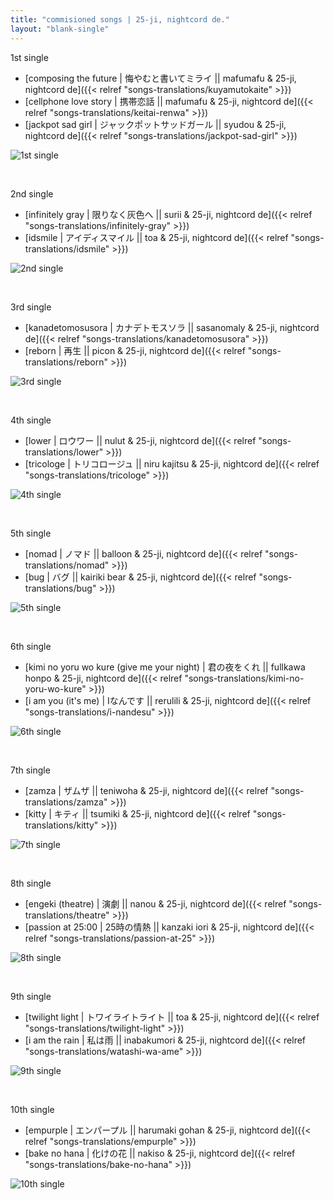 ```yaml
---
title: "commisioned songs | 25-ji, nightcord de."
layout: "blank-single"
---
```


1st single
- [composing the future | 悔やむと書いてミライ || mafumafu & 25-ji, nightcord de]({{< relref "songs-translations/kuyamutokaite" >}})
- [cellphone love story | 携帯恋話 || mafumafu & 25-ji, nightcord de]({{< relref "songs-translations/keitai-renwa" >}})
- [jackpot sad girl | ジャックポットサッドガール || syudou & 25-ji, nightcord de]({{< relref "songs-translations/jackpot-sad-girl" >}})

![1st single](images/niigo/singles/1stsingle.heic)

<br>

2nd single
- [infinitely gray | 限りなく灰色へ || surii & 25-ji, nightcord de]({{< relref "songs-translations/infinitely-gray" >}})
- [idsmile | アイディスマイル || toa & 25-ji, nightcord de]({{< relref "songs-translations/idsmile" >}})

![2nd single](images/niigo/singles/2ndsingle.heic)

<br>

3rd single
- [kanadetomosusora | カナデトモスソラ || sasanomaly & 25-ji, nightcord de]({{< relref "songs-translations/kanadetomosusora" >}})
- [reborn | 再生 || picon & 25-ji, nightcord de]({{< relref "songs-translations/reborn" >}})

![3rd single](images/niigo/singles/3rdsingle.heic)

<br>

4th single
- [lower | ロウワー || nulut & 25-ji, nightcord de]({{< relref "songs-translations/lower" >}})
- [tricologe | トリコロージュ || niru kajitsu & 25-ji, nightcord de]({{< relref "songs-translations/tricologe" >}})

![4th single](images/niigo/singles/4thsingle.heic)

<br>

5th single
- [nomad | ノマド || balloon & 25-ji, nightcord de]({{< relref "songs-translations/nomad" >}})
- [bug | バグ || kairiki bear & 25-ji, nightcord de]({{< relref "songs-translations/bug" >}})

![5th single](images/niigo/singles/5thsingle.heic)

<br>

6th single
- [kimi no yoru wo kure (give me your night) | 君の夜をくれ || fullkawa honpo & 25-ji, nightcord de]({{< relref "songs-translations/kimi-no-yoru-wo-kure" >}})
- [i am you (it's me) | Iなんです || rerulili & 25-ji, nightcord de]({{< relref "songs-translations/i-nandesu" >}})

![6th single](images/niigo/singles/6thsingle.heic)

<br>

7th single
- [zamza | ザムザ || teniwoha & 25-ji, nightcord de]({{< relref "songs-translations/zamza" >}})
- [kitty | キティ || tsumiki & 25-ji, nightcord de]({{< relref "songs-translations/kitty" >}})

![7th single](images/niigo/singles/7thsingle.heic)

<br>

8th single
- [engeki (theatre) | 演劇 || nanou & 25-ji, nightcord de]({{< relref "songs-translations/theatre" >}})
- [passion at 25:00 | 25時の情熱 || kanzaki iori & 25-ji, nightcord de]({{< relref "songs-translations/passion-at-25" >}})

![8th single](images/niigo/singles/8thsingle.heic)

<br>

9th single
- [twilight light | トワイライトライト || toa & 25-ji, nightcord de]({{< relref "songs-translations/twilight-light" >}})
- [i am the rain | 私は雨 || inabakumori & 25-ji, nightcord de]({{< relref "songs-translations/watashi-wa-ame" >}})

![9th single](images/niigo/singles/9thsingle.heic)

<br>

10th single
- [empurple | エンパープル || harumaki gohan & 25-ji, nightcord de]({{< relref "songs-translations/empurple" >}})
- [bake no hana | 化けの花 || nakiso & 25-ji, nightcord de]({{< relref "songs-translations/bake-no-hana" >}})

![10th single](images/niigo/singles/10thsingle.heic)

<br>